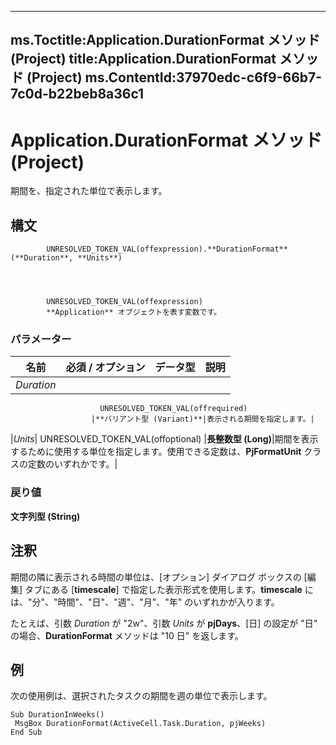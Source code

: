 

---
ms.Toctitle:Application.DurationFormat メソッド (Project)
title:Application.DurationFormat メソッド (Project)
ms.ContentId:37970edc-c6f9-66b7-7c0d-b22beb8a36c1
---
# Application.DurationFormat メソッド (Project)




期間を、指定された単位で表示します。

## 構文

            UNRESOLVED_TOKEN_VAL(offexpression).**DurationFormat**(**Duration**, **Units**)




            UNRESOLVED_TOKEN_VAL(offexpression)
            **Application** オブジェクトを表す変数です。

### パラメーター

|**名前**|**必須 / オプション**|**データ型**|**説明**|
|---|---|---|---|
|*Duration*|
                        UNRESOLVED_TOKEN_VAL(offrequired)
                      |**バリアント型 (Variant)**|表示される期間を指定します。|
|*Units*|
                        UNRESOLVED_TOKEN_VAL(offoptional)
                      |**長整数型 (Long)**|期間を表示するために使用する単位を指定します。使用できる定数は、**PjFormatUnit** クラスの定数のいずれかです。|



### 戻り値
**文字列型 (String)**





## 注釈
期間の隣に表示される時間の単位は、[オプション] ダイアログ ボックスの [編集] タブにある [**timescale**] で指定した表示形式を使用します。**timescale** には、"分"、"時間"、"日"、"週"、"月"、"年" のいずれかが入ります。



たとえば、引数 *Duration* が "2w"、引数 *Units* が **pjDays**、[日] の設定が "日" の場合、**DurationFormat** メソッドは "10 日" を返します。





## 例
次の使用例は、選択されたタスクの期間を週の単位で表示します。

```vba
Sub DurationInWeeks() 
 MsgBox DurationFormat(ActiveCell.Task.Duration, pjWeeks) 
End Sub
```





